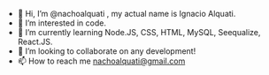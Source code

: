 - 👋 Hi, I’m @nachoalquati , my actual name is Ignacio Alquati.
- 👀 I’m interested in code.
- 🌱 I’m currently learning Node.JS, CSS, HTML, MySQL, Seequalize, React.JS.
- 💞️ I’m looking to collaborate on any development!
- 📫 How to reach me nachoalquati@gmail.com

<!---
nachoalquati/nachoalquati is a ✨ special ✨ repository because its `README.md` (this file) appears on your GitHub profile.
You can click the Preview link to take a look at your changes.
--->
